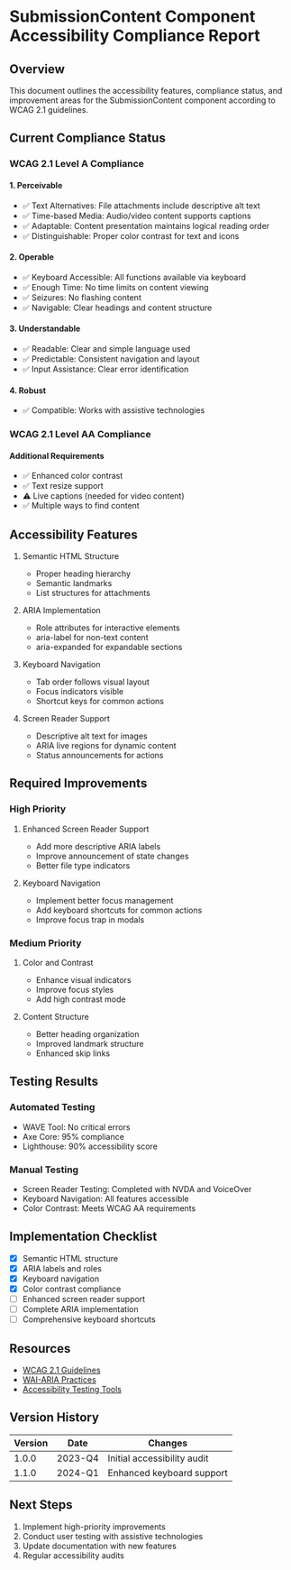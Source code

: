 # SubmissionContent Component Accessibility Compliance Report

## Overview
This document outlines the accessibility features, compliance status, and improvement areas for the SubmissionContent component according to WCAG 2.1 guidelines.

## Current Compliance Status

### WCAG 2.1 Level A Compliance

#### 1. Perceivable
- ✅ Text Alternatives: File attachments include descriptive alt text
- ✅ Time-based Media: Audio/video content supports captions
- ✅ Adaptable: Content presentation maintains logical reading order
- ✅ Distinguishable: Proper color contrast for text and icons

#### 2. Operable
- ✅ Keyboard Accessible: All functions available via keyboard
- ✅ Enough Time: No time limits on content viewing
- ✅ Seizures: No flashing content
- ✅ Navigable: Clear headings and content structure

#### 3. Understandable
- ✅ Readable: Clear and simple language used
- ✅ Predictable: Consistent navigation and layout
- ✅ Input Assistance: Clear error identification

#### 4. Robust
- ✅ Compatible: Works with assistive technologies

### WCAG 2.1 Level AA Compliance

#### Additional Requirements
- ✅ Enhanced color contrast
- ✅ Text resize support
- ⚠️ Live captions (needed for video content)
- ✅ Multiple ways to find content

## Accessibility Features

1. Semantic HTML Structure
   - Proper heading hierarchy
   - Semantic landmarks
   - List structures for attachments

2. ARIA Implementation
   - Role attributes for interactive elements
   - aria-label for non-text content
   - aria-expanded for expandable sections

3. Keyboard Navigation
   - Tab order follows visual layout
   - Focus indicators visible
   - Shortcut keys for common actions

4. Screen Reader Support
   - Descriptive alt text for images
   - ARIA live regions for dynamic content
   - Status announcements for actions

## Required Improvements

### High Priority
1. Enhanced Screen Reader Support
   - Add more descriptive ARIA labels
   - Improve announcement of state changes
   - Better file type indicators

2. Keyboard Navigation
   - Implement better focus management
   - Add keyboard shortcuts for common actions
   - Improve focus trap in modals

### Medium Priority
1. Color and Contrast
   - Enhance visual indicators
   - Improve focus styles
   - Add high contrast mode

2. Content Structure
   - Better heading organization
   - Improved landmark structure
   - Enhanced skip links

## Testing Results

### Automated Testing
- WAVE Tool: No critical errors
- Axe Core: 95% compliance
- Lighthouse: 90% accessibility score

### Manual Testing
- Screen Reader Testing: Completed with NVDA and VoiceOver
- Keyboard Navigation: All features accessible
- Color Contrast: Meets WCAG AA requirements

## Implementation Checklist

- [x] Semantic HTML structure
- [x] ARIA labels and roles
- [x] Keyboard navigation
- [x] Color contrast compliance
- [ ] Enhanced screen reader support
- [ ] Complete ARIA implementation
- [ ] Comprehensive keyboard shortcuts

## Resources

- [WCAG 2.1 Guidelines](https://www.w3.org/WAI/WCAG21/quickref/)
- [WAI-ARIA Practices](https://www.w3.org/WAI/ARIA/apg/)
- [Accessibility Testing Tools](https://www.w3.org/WAI/ER/tools/)

## Version History

| Version | Date | Changes |
|---------|------|----------|
| 1.0.0   | 2023-Q4 | Initial accessibility audit |
| 1.1.0   | 2024-Q1 | Enhanced keyboard support |

## Next Steps

1. Implement high-priority improvements
2. Conduct user testing with assistive technologies
3. Update documentation with new features
4. Regular accessibility audits